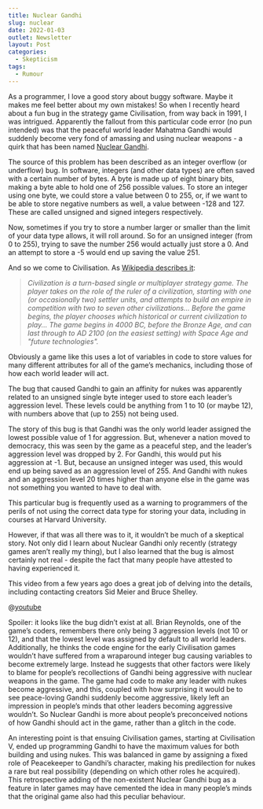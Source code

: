 ```yaml
---
title: Nuclear Gandhi
slug: nuclear
date: 2022-01-03
outlet: Newsletter
layout: Post
categories:
  - Skepticism
tags:
  - Rumour
---
```


As a programmer, I love a good story about buggy software. Maybe it makes me feel better about my own mistakes! So when I recently heard about a fun bug in the strategy game Civilisation, from way back in 1991, I was intrigued. Apparently the fallout from this particular code error (no pun intended) was that the peaceful world leader Mahatma Gandhi would suddenly become very fond of amassing and using nuclear weapons - a quirk that has been named [Nuclear Gandhi](https://en.wikipedia.org/wiki/Nuclear_Gandhi).

<!-- more -->

The source of this problem has been described as an integer overflow (or underflow) bug. In software, integers (and other data types) are often saved with a certain number of bytes. A byte is made up of eight binary bits, making a byte able to hold one of 256 possible values. To store an integer using one byte, we could store a value between 0 to 255, or, if we want to be able to store negative numbers as well, a value between -128 and 127. These are called unsigned and signed integers respectively.

Now, sometimes if you try to store a number larger or smaller than the limit of your data type allows, it will roll around. So for an unsigned integer (from 0 to 255), trying to save the number 256 would actually just store a 0. And an attempt to store a -5 would end up saving the value 251.

And so we come to Civilisation. As [Wikipedia describes it](https://en.wikipedia.org/wiki/Civilization_(video_game)):


> _Civilization is a turn-based single or multiplayer strategy game. The player takes on the role of the ruler of a civilization, starting with one (or occasionally two) settler units, and attempts to build an empire in competition with two to seven other civilizations… Before the game begins, the player chooses which historical or current civilization to play... The game begins in 4000 BC, before the Bronze Age, and can last through to AD 2100 (on the easiest setting) with Space Age and "future technologies"._

Obviously a game like this uses a lot of variables in code to store values for many different attributes for all of the game’s mechanics, including those of how each world leader will act.

The bug that caused Gandhi to gain an affinity for nukes was apparently related to an unsigned single byte integer used to store each leader’s aggression level. These levels could be anything from 1 to 10 (or maybe 12), with numbers above that (up to 255) not being used.

The story of this bug is that Gandhi was the only world leader assigned the lowest possible value of 1 for aggression. But, whenever a nation moved to democracy, this was seen by the game as a peaceful step, and the leader’s aggression level was dropped by 2. For Gandhi, this would put his aggression at -1. But, because an unsigned integer was used, this would end up being saved as an aggression level of 255. And Gandhi with nukes and an aggression level 20 times higher than anyone else in the game was not something you wanted to have to deal with.

This particular bug is frequently used as a warning to programmers of the perils of not using the correct data type for storing your data, including in courses at Harvard University.

However, if that was all there was to it, it wouldn’t be much of a skeptical story. Not only did I learn about Nuclear Gandhi only recently (strategy games aren’t really my thing), but I also learned that the bug is almost certainly not real - despite the fact that many people have attested to having experienced it.

This video from a few years ago does a great job of delving into the details, including contacting creators Sid Meier and Bruce Shelley.

@[youtube](https://www.youtube.com/watch?v=Ur3SdgkW8W4)

Spoiler: it looks like the bug didn’t exist at all. Brian Reynolds, one of the game’s coders, remembers there only being 3 aggression levels (not 10 or 12), and that the lowest level was assigned by default to all world leaders. Additionally, he thinks the code engine for the early Civilisation games wouldn’t have suffered from a wraparound integer bug causing variables to become extremely large. Instead he suggests that other factors were likely to blame for people’s recollections of Gandhi being aggressive with nuclear weapons in the game. The game had code to make any leader with nukes become aggressive, and this, coupled with how surprising it would be to see peace-loving Gandhi suddenly become aggressive, likely left an impression in people’s minds that other leaders becoming aggressive wouldn’t. So Nuclear Gandhi is more about people’s preconceived notions of how Gandhi should act in the game, rather than a glitch in the code.

An interesting point is that ensuing Civilisation games, starting at Civilisation V, ended up programming Gandhi to have the maximum values for both building and using nukes. This was balanced in game by assigning a fixed role of Peacekeeper to Gandhi’s character, making his predilection for nukes a rare but real possibility (depending on which other roles he acquired). This retrospective adding of the non-existent Nuclear Gandhi bug as a feature in later games may have cemented the idea in many people’s minds that the original game also had this peculiar behaviour.
